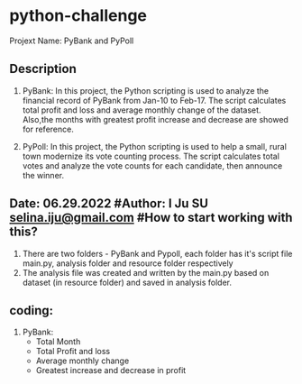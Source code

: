 # python-challenge
Projext Name: PyBank and PyPoll

## Description 
 1. PyBank:
    In this project, the Python scripting is used to analyze the financial record of PyBank from Jan-10 to Feb-17. 
    The script calculates total profit and loss and average monthly change of the dataset. Also,the months with 
    greatest profit increase and decrease are showed for reference.
  
 2. PyPoll:
    In this project, the Python scripting is used to help a small, rural town modernize its vote counting process.
    The script calculates total votes and analyze the vote counts for each candidate, then announce the winner.

## Date: 06.29.2022 #Author: I Ju SU selina.iju@gmail.com #How to start working with this?
 1. There are two folders - PyBank and Pypoll, each folder has it's script file main.py, analysis folder and resource folder respectively
 2. The analysis file was created and written by the main.py based on dataset (in resource folder) and saved in analysis folder.
 
## coding:
 1. PyBank:
    * Total Month
    * Total Profit and loss
    * Average monthly change
    * Greatest increase and decrease in profit

